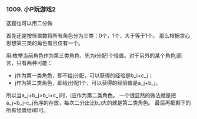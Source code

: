 ### 1009. 小P玩游戏2
这题也可以用二分做

首先还是按怪兽数将所有角色分为三类：0个，1个，大于等于1个。
那么根据贪心思想第三类的角色有且仅有一个。

用i枚举当前角色作为第三类角色，先为i分配1个怪兽。对于另外的某个角色j而言，只有两种可能：

 - j作为第一类角色，即不给j分配，可以获得的经验是b_i+c_j；
 - j作为第二类角色，即给j分配1个，可以获得的经验值是a_j+b_j。

所以当a_j+b_j>b_i+c_j时，j应作为第二类角色。
一个很显然的做法就是把a_j+b_j-c_j有序的存放，每次二分出比b_i大的就是第二类角色。
最后再把剩下的所有怪兽给i即可。
